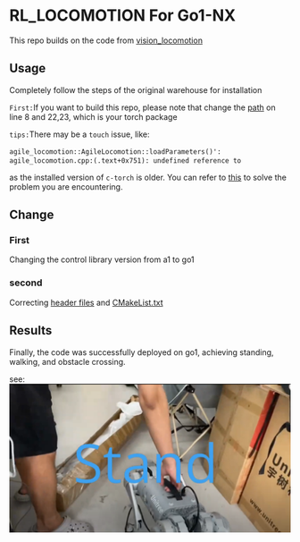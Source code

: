 #  RL_LOCOMOTION For Go1-NX

This repo builds on the code from [vision_locomotion](https://github.com/antonilo/vision_locomotion)

## Usage
Completely follow the steps of the original warehouse for installation

`First:`If you want to build this repo, please note that change the [path](./controller/CMakeLists.txt) on line 8 and 22,23, which is your torch package


`tips:`There may be a `touch` issue, like:
```
agile_locomotion::AgileLocomotion::loadParameters()': agile_locomotion.cpp:(.text+0x751): undefined reference to 
```
as the installed version of `c-torch` is older. You can refer to [this](https://github.com/antonilo/vision_locomotion/issues/2) to solve the problem you are encountering.

## Change
### First
Changing the control library version from a1 to go1


### second
Correcting [header files](./controller/include/) and [CMakeList.txt](./controller/CMakeLists.txt)



## Results
Finally, the code was successfully deployed on go1, achieving standing, walking, and obstacle crossing.

see:
[![IMAGE ALT TEXT HERE](./media/figure.png)](https://youtu.be/enUWW-HN4iI?si=hKq9QN-5COx_rRit)

